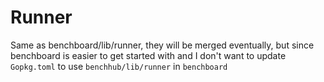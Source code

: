 # Runner

Same as benchboard/lib/runner, they will be merged eventually, but since benchboard is easier to get started with
and I don't want to update `Gopkg.toml` to use `benchhub/lib/runner` in `benchboard`
